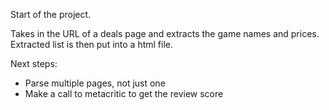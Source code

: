 Start of the project. 

Takes in the URL of a deals page and extracts the game names and prices.
Extracted list is then put into a html file.

Next steps:
- Parse multiple pages, not just one
- Make a call to metacritic to get the review score
